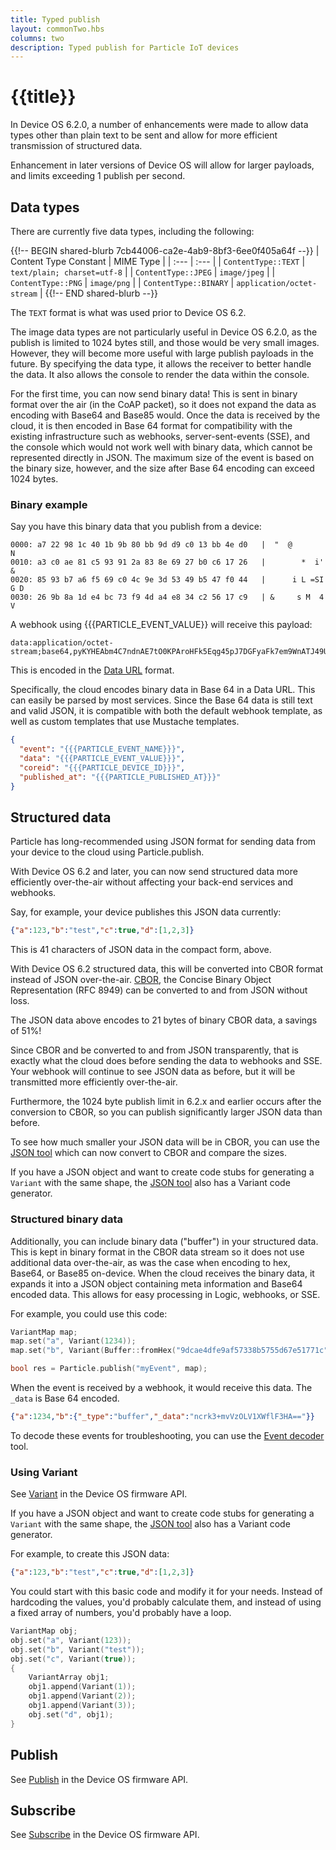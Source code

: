 ```yaml
---
title: Typed publish
layout: commonTwo.hbs
columns: two
description: Typed publish for Particle IoT devices
---
```


# {{title}}

In Device OS 6.2.0, a number of enhancements were made to allow data types other than 
plain text to be sent and allow for more efficient transmission of structured data.

Enhancement in later versions of Device OS will allow for larger payloads, and limits exceeding 1 publish per second.

## Data types

There are currently five data types, including the following:

{{!-- BEGIN shared-blurb 7cb44006-ca2e-4ab9-8bf3-6ee0f405a64f --}}
| Content Type Constant | MIME Type |
| :--- | :--- |
| `ContentType::TEXT`   | `text/plain; charset=utf-8` |
| `ContentType::JPEG`   | `image/jpeg` |
| `ContentType::PNG`    | `image/png` |
| `ContentType::BINARY` | `application/octet-stream` |
{{!-- END shared-blurb --}}

The `TEXT` format is what was used prior to Device OS 6.2.

The image data types are not particularly useful in Device OS 6.2.0, as the publish is limited to 1024 bytes still,
and those would be very small images. However, they will become more useful with large publish payloads in the 
future. By specifying the data type, it allows the receiver to better handle the data. It also allows the console
to render the data within the console.

For the first time, you can now send binary data! This is sent in binary format over the air (in the CoAP packet), so it does not
expand the data as encoding with Base64 and Base85 would. Once the data is received by the cloud, it is then encoded in 
Base 64 format for compatibility with the existing infrastructure such as webhooks, server-sent-events (SSE), and the console which would not
work well with binary data, which cannot be represented directly in JSON. The maximum size of the event is based on the binary
size, however, and the size after Base 64 encoding can exceed 1024 bytes.

### Binary example

Say you have this binary data that you publish from a device:

```
0000: a7 22 98 1c 40 1b 9b 80 bb 9d d9 c0 13 bb 4e d0   |  "  @         N 
0010: a3 c0 ae 81 c5 93 91 2a 83 8e 69 27 b0 c6 17 26   |        *  i'   &
0020: 85 93 b7 a6 f5 69 c0 4c 9e 3d 53 49 b5 47 f0 44   |      i L =SI G D
0030: 26 9b 8a 1d e4 bc 73 f9 4d a4 e8 34 c2 56 17 c9   | &     s M  4 V  
```

A webhook using \{{{PARTICLE_EVENT_VALUE}} will receive this payload:

```
data:application/octet-stream;base64,pyKYHEAbm4C7ndnAE7tO0KPAroHFk5Eqg45pJ7DGFyaFk7em9WnATJ49U0m1R/BEJpuKHeS8c/lNpOg0wlYXyQ==
```

This is encoded in the [Data URL](https://developer.mozilla.org/en-US/docs/Web/URI/Schemes/data) format. 

Specifically, the cloud encodes binary data in Base 64 in a Data URL. This can easily be parsed by most services. Since the Base 64 data is still
text and valid JSON, it is compatible with both the default webhook template, as well as custom templates that use Mustache templates.

```json
{
  "event": "{{{PARTICLE_EVENT_NAME}}}",
  "data": "{{{PARTICLE_EVENT_VALUE}}}",
  "coreid": "{{{PARTICLE_DEVICE_ID}}}",
  "published_at": "{{{PARTICLE_PUBLISHED_AT}}}"
}
```

## Structured data

Particle has long-recommended using JSON format for sending data from your device to the cloud using Particle.publish.

With Device OS 6.2 and later, you can now send structured data more efficiently over-the-air without affecting your
back-end services and webhooks.

Say, for example, your device publishes this JSON data currently:

```json
{"a":123,"b":"test","c":true,"d":[1,2,3]}
```

This is 41 characters of JSON data in the compact form, above.

With Device OS 6.2 structured data, this will be converted into CBOR format instead of JSON over-the-air. 
[CBOR](https://cbor.io/), the Concise Binary Object Representation (RFC 8949) can be converted to and from
JSON without loss.

The JSON data above encodes to 21 bytes of binary CBOR data, a savings of 51%!

Since CBOR and be converted to and from JSON transparently, that is exactly what the cloud does before sending the data to
webhooks and SSE. Your webhook will continue to see JSON data as before, but it will be transmitted more efficiently over-the-air.

Furthermore, the 1024 byte publish limit in 6.2.x and earlier occurs after the conversion to CBOR, so you can publish significantly
larger JSON data than before.

To see how much smaller your JSON data will be in CBOR, you can use the [JSON tool](/tools/developer-tools/json/) which can now convert to CBOR and compare
the sizes.

If you have a JSON object and want to create code stubs for generating a `Variant` with the same
shape, the [JSON tool](/tools/developer-tools/json/) also has a Variant code generator.


### Structured binary data

Additionally, you can include binary data ("buffer") in your structured data. This is kept in binary format in the CBOR data stream so it
does not use additional data over-the-air, as was the case when encoding to hex, Base64, or Base85 on-device. When the cloud 
receives the binary data, it expands it into a JSON object containing meta information and Base64 encoded data. This allows
for easy processing in Logic, webhooks, or SSE.

For example, you could use this code:

```cpp
VariantMap map;
map.set("a", Variant(1234));
map.set("b", Variant(Buffer::fromHex("9dcae4dfe9af57338b5755d67e51771c")));

bool res = Particle.publish("myEvent", map);
```

When the event is received by a webhook, it would receive this data. The `_data` is Base 64 encoded.

```json
{"a":1234,"b":{"_type":"buffer","_data":"ncrk3+mvVzOLV1XWflF3HA=="}}
```

To decode these events for troubleshooting, you can use the [Event decoder](/tools/cloud-tools/event-decoder/) tool.

### Using Variant

See [Variant](/reference/device-os/api/variant/) in the Device OS firmware API.

If you have a JSON object and want to create code stubs for generating a `Variant` with the same
shape, the [JSON tool](/tools/developer-tools/json/) also has a Variant code generator.

For example, to create this JSON data:

```json
{"a":123,"b":"test","c":true,"d":[1,2,3]}
```

You could start with this basic code and modify it for your needs. Instead of hardcoding the values, you'd
probably calculate them, and instead of using a fixed array of numbers, you'd probably have a loop.

```cpp
VariantMap obj;
obj.set("a", Variant(123));
obj.set("b", Variant("test"));
obj.set("c", Variant(true));
{
    VariantArray obj1;
    obj1.append(Variant(1));
    obj1.append(Variant(2));
    obj1.append(Variant(3));
    obj.set("d", obj1);
}
```


## Publish

See [Publish](/reference/device-os/api/publish/) in the Device OS firmware API.


## Subscribe

See [Subscribe](/reference/device-os/api/subscribe/) in the Device OS firmware API.

